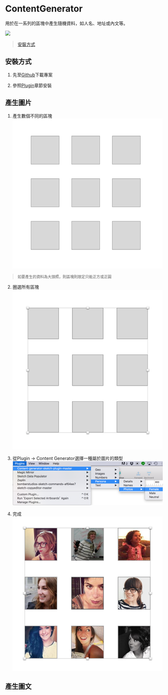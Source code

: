 # ContentGenerator

用於在一系列的區塊中產生隨機資料，如人名、地址或內文等。

![](https://raw.githubusercontent.com/timuric/Content-generator-for-sketch-app/master/tutorial/userpics.gif)

> [安裝方式](#安裝方式)

## 安裝方式

1. 先至[Github](https://github.com/timuric/Content-generator-sketch-plugin)下載專案

2. 參照[Plugin](README.md)章節安裝

## 產生圖片
1. 產生數個不同的區塊  
![](../../assets/plugin_content_1.png)
> <p style="font-size: 12px">如要產生的資料為大頭照，則區塊則限定只能正方或正圓</p>

2. 圈選所有區塊
![](../../assets/plugin_content_2.png)

3. 從Plugin -> Content Generator選擇一種屬於圖片的類型
![](../../assets/plugin_content_3.png)

4. 完成
![](../../assets/plugin_content_4.png)

## 產生圖文

